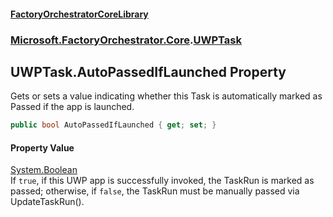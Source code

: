 #### [FactoryOrchestratorCoreLibrary](./FactoryOrchestratorCoreLibrary.md 'FactoryOrchestratorCoreLibrary')
### [Microsoft.FactoryOrchestrator.Core](./Microsoft-FactoryOrchestrator-Core.md 'Microsoft.FactoryOrchestrator.Core').[UWPTask](./Microsoft-FactoryOrchestrator-Core-UWPTask.md 'Microsoft.FactoryOrchestrator.Core.UWPTask')
## UWPTask.AutoPassedIfLaunched Property
Gets or sets a value indicating whether this Task is automatically marked as Passed if the app is launched.  
```csharp
public bool AutoPassedIfLaunched { get; set; }
```
#### Property Value
[System.Boolean](https://docs.microsoft.com/en-us/dotnet/api/System.Boolean 'System.Boolean')  
If `true`, if this UWP app is successfully invoked, the TaskRun is marked as passed; otherwise, if `false`, the TaskRun must be manually passed via UpdateTaskRun().  
